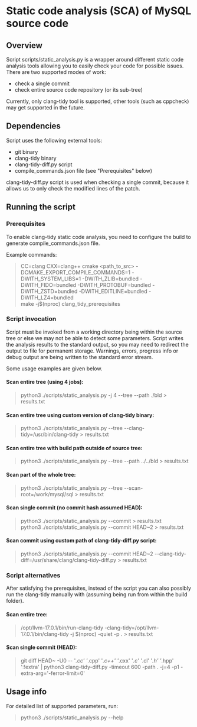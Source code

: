 <!---
Copyright (c) 2024, Oracle and/or its affiliates.
//
This program is free software; you can redistribute it and/or modify
it under the terms of the GNU General Public License, version 2.0,
as published by the Free Software Foundation.
//
This program is designed to work with certain software (including
but not limited to OpenSSL) that is licensed under separate terms,
as designated in a particular file or component or in included license
documentation.  The authors of MySQL hereby grant you an additional
permission to link the program and your derivative works with the
separately licensed software that they have either included with
the program or referenced in the documentation.

This program is distributed in the hope that it will be useful,
but WITHOUT ANY WARRANTY; without even the implied warranty of
MERCHANTABILITY or FITNESS FOR A PARTICULAR PURPOSE.  See the
GNU General Public License, version 2.0, for more details.
//
You should have received a copy of the GNU General Public License
along with this program; if not, write to the Free Software
Foundation, Inc., 51 Franklin St, Fifth Floor, Boston, MA 02110-1301  USA
-->

# Static code analysis (SCA) of MySQL source code

## Overview

Script scripts/static_analysis.py is a wrapper around different static
code analysis tools allowing you to easily check your code for possible
issues.
There are two supported modes of work:
 - check a single commit
 - check entire source code repository (or its sub-tree)

Currently, only clang-tidy tool is supported, other tools (such as cppcheck)
may get supported in the future.

## Dependencies

Script uses the following external tools:
 - git binary
 - clang-tidy binary
 - clang-tidy-diff.py script
 - compile_commands.json file (see "Prerequisites" below)

clang-tidy-diff.py script is used when checking a single commit,
because it allows us to only check the modified lines of the patch.

## Running the script

### Prerequisites

To enable clang-tidy static code analysis, you need to configure the build
to generate compile_commands.json file.

Example commands:
>  CC=clang CXX=clang++ cmake <path_to_src>
> -DCMAKE_EXPORT_COMPILE_COMMANDS=1 -DWITH_SYSTEM_LIBS=1
> -DWITH_ZLIB=bundled -DWITH_FIDO=bundled -DWITH_PROTOBUF=bundled
> -DWITH_ZSTD=bundled -DWITH_EDITLINE=bundled -DWITH_LZ4=bundled   
>  make -j$(nproc) clang_tidy_prerequisites

### Script invocation

Script must be invoked from a working directory being within the source tree
or else we may not be able to detect some parameters.
Script writes the analysis results to the standard output, so you may need
to redirect the output to file for permanent storage.
Warnings, errors, progress info or debug output are being written
to the standard error stream.

Some usage examples are given below.

#### Scan entire tree (using 4 jobs):
>  python3 ./scripts/static_analysis.py -j 4 --tree --path ./bld > results.txt

#### Scan entire tree using custom version of clang-tidy binary:
>  python3 ./scripts/static_analysis.py --tree --clang-tidy=/usr/bin/clang-tidy > results.txt

#### Scan entire tree with build path outside of source tree:
>  python3 ./scripts/static_analysis.py --tree --path ../../bld > results.txt

#### Scan part of the whole tree:
>  python3 ./scripts/static_analysis.py --tree --scan-root=/work/mysql/sql > results.txt

#### Scan single commit (no commit hash assumed HEAD):
>  python3 ./scripts/static_analysis.py --commit > results.txt    
>  python3 ./scripts/static_analysis.py --commit HEAD~2 > results.txt

#### Scan commit using custom path of clang-tidy-diff.py script:
>  python3 ./scripts/static_analysis.py --commit HEAD~2
> --clang-tidy-diff=/usr/share/clang/clang-tidy-diff.py > results.txt

### Script alternatives

After satisfying the prerequisites, instead of the script you can also
possibly run the clang-tidy manually with (assuming being run from within
the build folder).

#### Scan entire tree:
>  /opt/llvm-17.0.1/bin/run-clang-tidy -clang-tidy=/opt/llvm-17.0.1/bin/clang-tidy
> -j $(nproc) -quiet -p .  > results.txt

#### Scan single commit (HEAD):
>  git diff HEAD~ -U0  -- '*.cc' '*.cpp' '*.c++' '*.cxx' '*.c' '*.cl' '*.h' '*.hpp' ':!extra'
> | python3 clang-tidy-diff.py -timeout 600  -path .  -j=4 -p1 -extra-arg='-ferror-limit=0'

## Usage info

For detailed list of supported parameters, run:
>  python3 ./scripts/static_analysis.py --help
